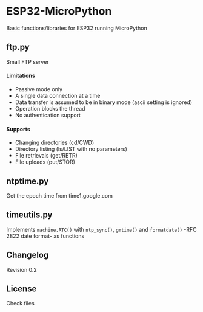 # ESP32-MicroPython
Basic functions/libraries for ESP32 running MicroPython

ftp.py
------------
Small FTP server
 
#### Limitations
* Passive mode only
* A single data connection at a time
* Data transfer is assumed to be in binary mode (ascii setting is ignored)
* Operation blocks the thread
* No authentication support

#### Supports
* Changing directories (cd/CWD)
* Directory listing (ls/LIST with no parameters)
* File retrievals (get/RETR)
* File uploads (put/STOR)


ntptime.py
-------------
Get the epoch time from time1.google.com


timeutils.py
------------
Implements `machine.RTC()` with `ntp_sync()`, `gmtime()` and `formatdate()` -RFC 2822 date format- as functions


Changelog
------------
Revision 0.2 


License
-----------
Check files